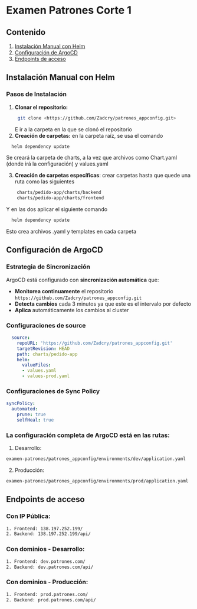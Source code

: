 # Examen Patrones Corte 1

## Contenido

1. [Instalación Manual con Helm](#instalación-manual-con-helm)
2. [Configuración de ArgoCD](#configuración-de-argocd)
3. [Endpoints de acceso](#endpoints-de-acceso)

## **Instalación Manual con Helm**

### **Pasos de Instalación**

1. **Clonar el repositorio:**
   ```bash
    git clone <https://github.com/Zadcry/patrones_appconfig.git>
   ``` 
   E ir a la carpeta en la que se clonó el repositorio
2. **Creación de carpetas:** en la carpeta raíz, se usa el comando
  ```bash
    helm dependency update
  ```
  Se creará la carpeta de charts, a la vez que archivos como Chart.yaml (donde irá la configuración) y values.yaml
  
3. **Creación de carpetas específicas**: crear carpetas hasta que quede una ruta como las siguientes
```bash
    charts/pedido-app/charts/backend
    charts/pedido-app/charts/frontend
 ```
  Y en las dos aplicar el siguiente comando
  ```bash
    helm dependency update
  ```
  Esto crea archivos .yaml y templates en cada carpeta

## **Configuración de ArgoCD**

### **Estrategia de Sincronización**

ArgoCD está configurado con **sincronización automática** que:

- **Monitorea continuamente** el repositorio `https://github.com/Zadcry/patrones_appconfig.git`
- **Detecta cambios** cada 3 minutos ya que este es el intervalo por defecto
- **Aplica** automáticamente los cambios al cluster

### **Configuraciones de source**

```yaml
  source:
    repoURL: 'https://github.com/Zadcry/patrones_appconfig.git'
    targetRevision: HEAD
    path: charts/pedido-app
    helm:
      valueFiles:
      - values.yaml
      - values-prod.yaml
```

### **Configuraciones de Sync Policy**

```yaml
syncPolicy:
  automated:
    prune: true
    selfHeal: true
```

### **La configuración completa de ArgoCD está en las rutas:**

1. Desarrollo: 
```bash
examen-patrones/patrones_appconfig/environments/dev/application.yaml 
```
2. Producción:
```bash
examen-patrones/patrones_appconfig/environments/prod/application.yaml
```

## **Endpoints de acceso**

### Con IP Pública:
```bash
1. Frontend: 138.197.252.199/
2. Backend: 138.197.252.199/api/
```

### Con dominios - Desarrollo:
```bash
1. Frontend: dev.patrones.com/
2. Backend: dev.patrones.com/api/
```

### Con dominios - Producción:
```bash
1. Frontend: prod.patrones.com/
2. Backend: prod.patrones.com/api/
```
